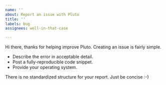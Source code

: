 ```yaml
---
name: ''
about: Report an issue with Pluto
title: ''
labels: bug
assignees: well-in-that-case

---
```


Hi there, thanks for helping improve Pluto. Creating an issue is fairly simple.

- Describe the error in acceptable detail.
- Post a fully-reproducible code snippet.
- Provide your operating system.

There is no standardized structure for your report. Just be concise :-)
